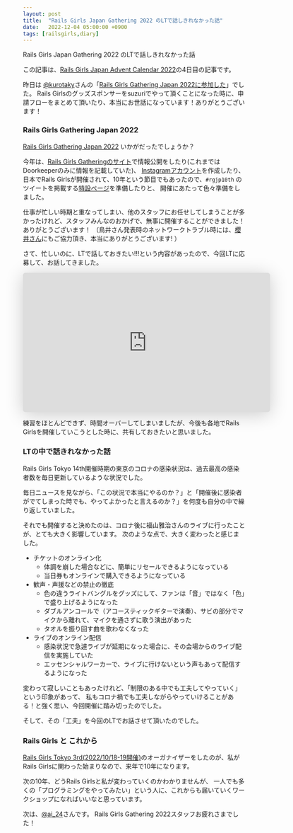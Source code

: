 ```yaml
---
layout: post
title:  "Rails Girls Japan Gathering 2022 のLTで話しきれなかった話"
date:   2022-12-04 05:00:00 +0900
tags: [railsgirls,diary]
---
```

Rails Girls Japan Gathering 2022 のLTで話しきれなかった話

この記事は、[Rails Girls Japan Advent Calendar 2022](https://qiita.com/advent-calendar/2022/railsgirlsjapan)の4日目の記事です。

昨日は [@kurotaky](https://twitter.com/kurotaky)さんの「[Rails Girls Gathering Japan 2022に参加した](https://kurotaky.hatenablog.com/entry/2022/12/03/230000)」でした。
Rails Girlsのグッズスポンサーをsuzuriでやって頂くことになった時に、申請フローをまとめて頂いたり、本当にお世話になっています！ありがとうございます！

### Rails Girls Gathering Japan 2022

[Rails Girls Gathering Japan 2022](https://gathering.railsgirls.jp/) いかがだったでしょうか？

今年は、[Rails Girls Gatheringのサイト](https://gathering.railsgirls.jp/)で情報公開をしたり(これまではDoorkeeperのみに情報を記載していた)、
[Instagramアカウント](https://www.instagram.com/railsgirls_gathering/)を作成したり、
日本でRails Girlsが開催されて、10年という節目でもあったので、`#rgjp10th` のツイートを掲載する[特設ページ](https://gathering.railsgirls.jp/10th)を準備したりと、
開催にあたって色々準備をしました。

仕事が忙しい時期と重なってしまい、他のスタッフにお任せしてしまうことが多かったけれど、スタッフみんなのおかげで、無事に開催することができました！ありがとうございます！
（鳥井さん発表時のネットワークトラブル時には、[櫻井さん](@https://twitter.com/tatsuoSakurai)にもご協力頂き、本当にありがとうございます! ）

さて、忙しいのに、LTで話しておきたい!!!という内容があったので、今回LTに応募して、お話してきました。

<iframe class="speakerdeck-iframe" frameborder="0" src="https://speakerdeck.com/player/8542c703df484d7ba06b646d3cac1689" title="コロナ禍でRails Girlsを開催したお話" allowfullscreen="true" mozallowfullscreen="true" webkitallowfullscreen="true" style="border: 0px; background: padding-box padding-box rgba(0, 0, 0, 0.1); margin: 0px; padding: 0px; border-radius: 6px; box-shadow: rgba(0, 0, 0, 0.2) 0px 5px 40px; width: 560px; height: 315px;" data-ratio="1.7777777777777777"></iframe>

練習をほとんどできず、時間オーバーしてしまいましたが、今後も各地でRails Girlsを開催していこうとした時に、共有しておきたいと思いました。

### LTの中で話きれなかった話

Rails Girls Tokyo 14th開催時期の東京のコロナの感染状況は、過去最高の感染者数を毎日更新しているような状況でした。

毎日ニュースを見ながら、「この状況で本当にやるのか？」と「開催後に感染者がでてしまった時でも、やってよかったと言えるのか？」を何度も自分の中で繰り返していました。

それでも開催すると決めたのは、コロナ後に福山雅治さんのライブに行ったことが、とても大きく影響しています。
次のような点で、大きく変わったと感じました。
* チケットのオンライン化
  * 体調を崩した場合などに、簡単にリセールできるようになっている
  * 当日券もオンラインで購入できるようになっている
* 歓声・声援などの禁止の徹底
  * 色の違うライトバングルをグッズにして、ファンは「音」ではなく「色」で盛り上げるようになった
  * ダブルアンコールで（アコースティックギターで演奏）、サビの部分でマイクから離れて、マイクを通さずに歌う演出があった
  * タオルを振り回す曲を歌わなくなった
* ライブのオンライン配信
  * 感染状況で急遽ライブが延期になった場合に、その会場からのライブ配信を実施していた
  * エッセンシャルワーカーで、ライブに行けないという声もあって配信するようになった

変わって寂しいこともあったけれど、「制限のある中でも工夫してやっていく」という印象があって、
私もコロナ禍でも工夫しながらやっていけることがある！と強く思い、今回開催に踏み切ったのでした。

そして、その「工夫」を今回のLTでお話させて頂いたのでした。

### Rails Girls と これから

[Rails Girls Tokyo 3rd(2022/10/18-19開催)](http://railsgirls.com/tokyo-2013-10-18.html)のオーガナイザーをしたのが、私がRails Girlsに関わった始まりなので、来年で10年になります。

次の10年、どうRails Girlsと私が変わっていくのかわかりませんが、
一人でも多くの「プログラミングをやってみたい」という人に、これからも届いていくワークショップになればいいなと思っています。


次は、[@ai_24](https://twitter.com/ai_24_ai)さんです。
Rails Girls Gathering 2022スタッフお疲れさまでした！
